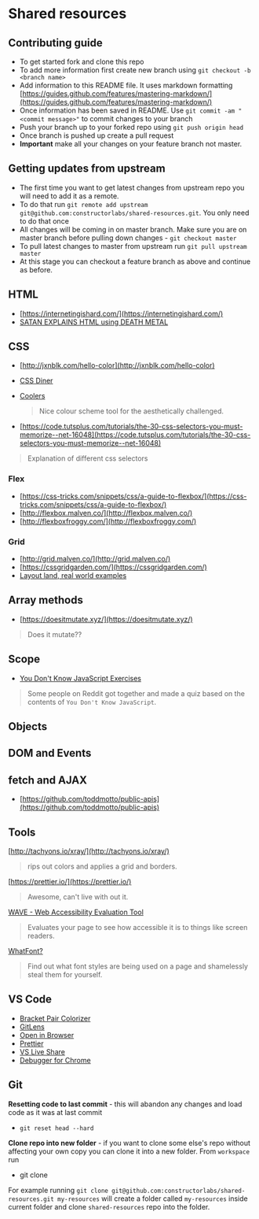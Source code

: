 # Shared resources

## Contributing guide

- To get started fork and clone this repo
- To add more information first create new branch using `git checkout -b <branch name>`
- Add information to this README file. It uses markdown formatting [https://guides.github.com/features/mastering-markdown/](https://guides.github.com/features/mastering-markdown/)
- Once information has been saved in README. Use `git commit -am "<commit message>"` to commit changes to your branch
- Push your branch up to your forked repo using `git push origin head`
- Once branch is pushed up create a pull request
- **Important** make all your changes on your feature branch not master.

## Getting updates from upstream

- The first time you want to get latest changes from upstream repo you will need to add it as a remote.
- To do that run `git remote add upstream git@github.com:constructorlabs/shared-resources.git`. You only need to do that once
- All changes will be coming in on master branch. Make sure you are on master branch before pulling down changes - `git checkout master`
- To pull latest changes to master from upstream run `git pull upstream master`
- At this stage you can checkout a feature branch as above and continue as before.

## HTML

- [https://internetingishard.com/](https://internetingishard.com/)
- [SATAN EXPLAINS HTML using DEATH METAL](https://www.youtube.com/watch?v=27dnddCq5gc)

## CSS

- [http://jxnblk.com/hello-color](http://jxnblk.com/hello-color)
- [CSS Diner](https://flukeout.github.io/)
- [Coolers](https://coolors.co/)
  > Nice colour scheme tool for the aesthetically challenged.

- [https://code.tutsplus.com/tutorials/the-30-css-selectors-you-must-memorize--net-16048](https://code.tutsplus.com/tutorials/the-30-css-selectors-you-must-memorize--net-16048)

> Explanation of different css selectors

### Flex

- [https://css-tricks.com/snippets/css/a-guide-to-flexbox/](https://css-tricks.com/snippets/css/a-guide-to-flexbox/)
- [http://flexbox.malven.co/](http://flexbox.malven.co/)
- [http://flexboxfroggy.com/](http://flexboxfroggy.com/)

### Grid

- [http://grid.malven.co/](http://grid.malven.co/)
- [https://cssgridgarden.com/](https://cssgridgarden.com/)
- [Layout land, real world examples](https://www.youtube.com/watch?v=FEnRpy9Xfes&list=PLbSquHt1VCf1x_-1ytlVMT0AMwADlWtc1)

## Array methods

- [https://doesitmutate.xyz/](https://doesitmutate.xyz/)

> Does it mutate??

## Scope

- [You Don't Know JavaScript Exercises](https://ydkjs-exercises.com/scope-closures/ch1/q1)

> Some people on Reddit got together and made a quiz based on the contents of `You Don't Know JavaScript`.

## Objects

## DOM and Events

## fetch and AJAX

- [https://github.com/toddmotto/public-apis](https://github.com/toddmotto/public-apis)

## Tools

[http://tachyons.io/xray/](http://tachyons.io/xray/)

> rips out colors and applies a grid and borders.

[https://prettier.io/](https://prettier.io/)

> Awesome, can't live with out it.

[WAVE - Web Accessibility Evaluation Tool](https://wave.webaim.org/)

> Evaluates your page to see how accessible it is to things like screen readers.

[WhatFont?](https://chrome.google.com/webstore/detail/whatfont/jabopobgcpjmedljpbcaablpmlmfcogm?hl=en)

> Find out what font styles are being used on a page and shamelessly steal them for yourself.

## VS Code

- [Bracket Pair Colorizer](https://marketplace.visualstudio.com/items?itemName=CoenraadS.bracket-pair-colorizer)
- [GitLens](https://marketplace.visualstudio.com/items?itemName=eamodio.gitlens)
- [Open in Browser](https://marketplace.visualstudio.com/items?itemName=techer.open-in-browser)
- [Prettier](https://marketplace.visualstudio.com/items?itemName=esbenp.prettier-vscode)
- [VS Live Share](https://marketplace.visualstudio.com/items?itemName=MS-vsliveshare.vsliveshare)
- [Debugger for Chrome ](https://marketplace.visualstudio.com/items?itemName=msjsdiag.debugger-for-chrome)

## Git

**Resetting code to last commit** - this will abandon any changes and load code as it was at last commit

- `git reset head --hard`

**Clone repo into new folder** - if you want to clone some else's repo without affecting your own copy you can clone it into a new folder. From `workspace` run

- git clone <clone url> <folder name>

For example running `git clone git@github.com:constructorlabs/shared-resources.git my-resources` will create a folder called `my-resources` inside current folder and clone `shared-resources` repo into the folder.
